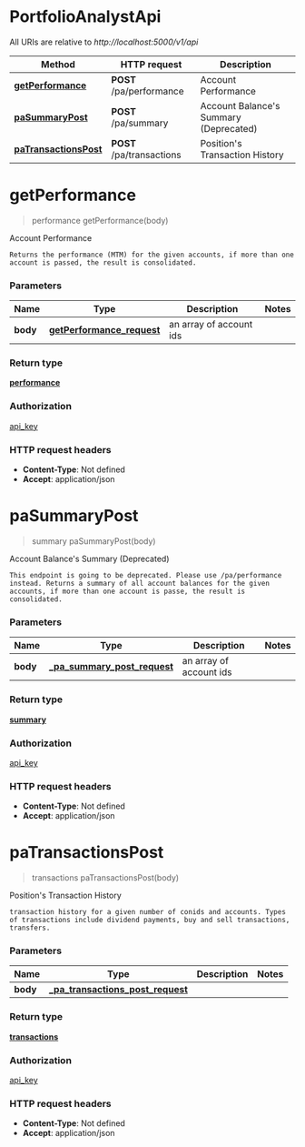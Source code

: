 # PortfolioAnalystApi

All URIs are relative to *http://localhost:5000/v1/api*

| Method | HTTP request | Description |
|------------- | ------------- | -------------|
| [**getPerformance**](PortfolioAnalystApi.md#getPerformance) | **POST** /pa/performance | Account Performance |
| [**paSummaryPost**](PortfolioAnalystApi.md#paSummaryPost) | **POST** /pa/summary | Account Balance&#39;s Summary (Deprecated) |
| [**paTransactionsPost**](PortfolioAnalystApi.md#paTransactionsPost) | **POST** /pa/transactions | Position&#39;s Transaction History |


<a name="getPerformance"></a>
# **getPerformance**
> performance getPerformance(body)

Account Performance

    Returns the performance (MTM) for the given accounts, if more than one account is passed, the result is consolidated.

### Parameters

|Name | Type | Description  | Notes |
|------------- | ------------- | ------------- | -------------|
| **body** | [**getPerformance_request**](../Models/getPerformance_request.md)| an array of account ids | |

### Return type

[**performance**](../Models/performance.md)

### Authorization

[api_key](../README.md#api_key)

### HTTP request headers

- **Content-Type**: Not defined
- **Accept**: application/json

<a name="paSummaryPost"></a>
# **paSummaryPost**
> summary paSummaryPost(body)

Account Balance&#39;s Summary (Deprecated)

    This endpoint is going to be deprecated. Please use /pa/performance instead. Returns a summary of all account balances for the given accounts, if more than one account is passe, the result is consolidated.

### Parameters

|Name | Type | Description  | Notes |
|------------- | ------------- | ------------- | -------------|
| **body** | [**_pa_summary_post_request**](../Models/_pa_summary_post_request.md)| an array of account ids | |

### Return type

[**summary**](../Models/summary.md)

### Authorization

[api_key](../README.md#api_key)

### HTTP request headers

- **Content-Type**: Not defined
- **Accept**: application/json

<a name="paTransactionsPost"></a>
# **paTransactionsPost**
> transactions paTransactionsPost(body)

Position&#39;s Transaction History

    transaction history for a given number of conids and accounts. Types of transactions include dividend payments, buy and sell transactions, transfers. 

### Parameters

|Name | Type | Description  | Notes |
|------------- | ------------- | ------------- | -------------|
| **body** | [**_pa_transactions_post_request**](../Models/_pa_transactions_post_request.md)|  | |

### Return type

[**transactions**](../Models/transactions.md)

### Authorization

[api_key](../README.md#api_key)

### HTTP request headers

- **Content-Type**: Not defined
- **Accept**: application/json

